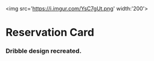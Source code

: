 <img src='https://i.imgur.com/YsC7gUt.png' width:'200'>

# Reservation Card

### Dribble design recreated.
